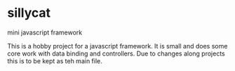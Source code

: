 # sillycat
mini javascript framework

This is a hobby project for a javascript framework. It is small and does some core work with data binding and controllers. Due to changes along projects this is to be kept as teh main file.
